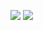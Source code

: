 ![](https://typro-zh.oss-cn-shanghai.aliyuncs.com/Screenshot_2023-08-04-10-33-09-307_com.lilithgame.jpg)
![](https://typro-zh.oss-cn-shanghai.aliyuncs.com/imgs/Screenshot_2023-08-04-17-17-13-894_com.lilithgame.jpg)
